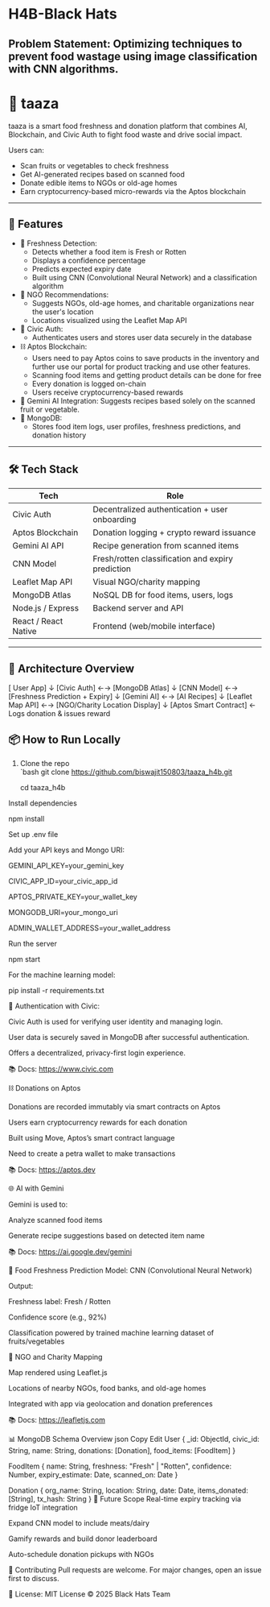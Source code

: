 # H4B-Black Hats
## Problem Statement: Optimizing techniques to prevent food wastage using image classification with CNN algorithms.
# 🍏 taaza

taaza is a smart food freshness and donation platform that combines AI, Blockchain, and Civic Auth to fight food waste and drive social impact.

Users can:
- Scan fruits or vegetables to check freshness
- Get AI-generated recipes based on scanned food
- Donate edible items to NGOs or old-age homes
- Earn cryptocurrency-based micro-rewards via the Aptos blockchain

---

## 🚀 Features

- 🍅 Freshness Detection:
  - Detects whether a food item is Fresh or Rotten
  - Displays a confidence percentage
  - Predicts expected expiry date
  - Built using CNN (Convolutional Neural Network) and a classification algorithm
- 🏥 NGO Recommendations:
  - Suggests NGOs, old-age homes, and charitable organizations near the user's location
  - Locations visualized using the Leaflet Map API
- 🔐 Civic Auth:
  - Authenticates users and stores user data securely in the database
- ⛓️ Aptos Blockchain:
  - Users need to pay Aptos coins to save products in the inventory and further use our portal for product tracking and use other features.
  - Scanning food items and getting product details can be done for free
  - Every donation is logged on-chain
  - Users receive cryptocurrency-based rewards
- 🧠 Gemini AI Integration: Suggests recipes based solely on the scanned fruit or vegetable.
- 💾 MongoDB:
  - Stores food item logs, user profiles, freshness predictions, and donation history

---

## 🛠️ Tech Stack

| Tech               | Role                                                         |
|--------------------|--------------------------------------------------------------|
| Civic Auth     | Decentralized authentication + user onboarding               |
| Aptos Blockchain| Donation logging + crypto reward issuance                   |
| Gemini AI API  | Recipe generation from scanned items                         |
| CNN Model      | Fresh/rotten classification and expiry prediction            |
| Leaflet Map API| Visual NGO/charity mapping                                   |             
| MongoDB Atlas  | NoSQL DB for food items, users, logs                         |
| Node.js / Express | Backend server and API                                    |
| React / React Native | Frontend (web/mobile interface)                        |

---

## 🧩 Architecture Overview

[ User App]
↓
[Civic Auth] ←→ [MongoDB Atlas]
↓
[CNN Model] ←→ [Freshness Prediction + Expiry]
↓
[Gemini AI] ←→ [AI Recipes]
↓
[Leaflet Map API] ←→ [NGO/Charity Location Display]
↓
[Aptos Smart Contract] ← Logs donation & issues reward

## 📦 How to Run Locally

1. Clone the repo  
   `bash
   git clone https://github.com/biswajit150803/taaza_h4b.git

   cd taaza_h4b

Install dependencies

npm install

Set up .env file

Add your API keys and Mongo URI:

GEMINI_API_KEY=your_gemini_key

CIVIC_APP_ID=your_civic_app_id

APTOS_PRIVATE_KEY=your_wallet_key

MONGODB_URI=your_mongo_uri

ADMIN_WALLET_ADDRESS=your_wallet_address

Run the server

npm start

For the machine learning model:

pip install -r requirements.txt

🔐 Authentication with Civic:

Civic Auth is used for verifying user identity and managing login.

User data is securely saved in MongoDB after successful authentication.

Offers a decentralized, privacy-first login experience.

📚 Docs: https://www.civic.com

⛓️ Donations on Aptos

Donations are recorded immutably via smart contracts on Aptos

Users earn cryptocurrency rewards for each donation

Built using Move, Aptos’s smart contract language

Need to create a petra wallet to make transactions

📚 Docs: https://aptos.dev

🌐 AI with Gemini

Gemini is used to:

Analyze scanned food items

Generate recipe suggestions based on detected item name

📚 Docs: https://ai.google.dev/gemini

🧠 Food Freshness Prediction
Model: CNN (Convolutional Neural Network)

Output:

Freshness label: Fresh / Rotten

Confidence score (e.g., 92%)

Classification powered by trained machine learning dataset of fruits/vegetables

📍 NGO and Charity Mapping

Map rendered using Leaflet.js

Locations of nearby NGOs, food banks, and old-age homes

Integrated with app via geolocation and donation preferences

📚 Docs: https://leafletjs.com

📊 MongoDB Schema Overview
json
Copy
Edit
User {
  _id: ObjectId,
  civic_id: String,
  name: String,
  donations: [Donation],
  food_items: [FoodItem]
}

FoodItem {
  name: String,
  freshness: "Fresh" | "Rotten",
  confidence: Number,
  expiry_estimate: Date,
  scanned_on: Date
}

Donation {
  org_name: String,
  location: String,
  date: Date,
  items_donated: [String],
  tx_hash: String
}
🌱 Future Scope
Real-time expiry tracking via fridge IoT integration

Expand CNN model to include meats/dairy

Gamify rewards and build donor leaderboard

Auto-schedule donation pickups with NGOs

🤝 Contributing
Pull requests are welcome. For major changes, open an issue first to discuss.

📜 License:
MIT License © 2025 Black Hats Team
